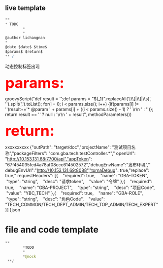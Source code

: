 ## live template

```groovy
**
* TODO
        *
        *
@author lichangnan
*
@date $date$ $time$
$params$ $return$
** /
```

动态控制标签出现

<font color="red" size="15"><b>params: </b></font>

groovyScript("def result = '';def params = \"${_1}\".replaceAll('[\\\\[|\\\\]|\\\\s]', '').split(',').toList(); for(i =
0; i < params.size(); i++) {if(params[i] != '')result+='* @param ' + params[i] + ((i < params.size() - 1) ? '
\\r\\n ' : '')}; return result == '' ? null : '\\r\\n ' + result", methodParameters())

<font color="red" size="15"><b>return: </b></font>

xxxxxxxxxx {"outPath": "target/doc","projectName": "测试项目名称","packageFilters": "com.gba.tech.testController.*","
openUrl": "http://10.153.131.68:7700/api","appToken": "67f454035fed4a78af08ccc614502572","debugEnvName":"发布环境","
debugEnvUrl":"http://10.153.131.69:8088","tornaDebug": true,"replace": true,"
requestHeaders": [{    "required": true,    "name": "GBA-TOKEN",    "type": "string",    "desc": "请求token",    "value": "令牌"  },{    "required": true,    "name": "GBA-PROJECT",    "type": "string",    "desc": "项目Code",    "value": "YBC_TECH"  },{    "required": true,    "name": "GBA-ROLE",    "type": "string",    "desc": "角色Code",    "value": "TECH_COMMON/TECH_DEPT_ADMIN/TECH_TOP_ADMIN/TECH_EXPERT"  }]
}json

# file and code template

```java
**
        *TODO
        *
        *@mock 
 **/
```

